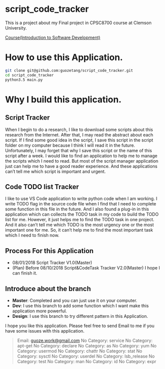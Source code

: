 # script_code_tracker
This is a project about my Final project in CPSC8700 course at Clemson University.  

[Course(Introduction to Software Development)](https://people.cs.clemson.edu/~malloy/courses/8700-2018/index.html)

# How to use this Application.
```bash
git clone git@github.com:guozetang/script_code_tracker.git
cd script_code_tracker
python3.5 main.py
```

# Why I build this application.
## Script Tracker
When I begin to do a research, I like to download some scripts about this research from the Internet. After that, I may read the abstract about each script. If I find some good idea in the script, I save this script in the script folder on my computer because I think I will read it in the future. Unfortunately, I may forget that why I save this script or the name of this script after a week. I would like to find an application to help me to manage the scripts which I need to read. But most of the script manager application just can help me to have a good reader experience. And these applications can’t tell me which script is important and urgent.

## Code TODO list Tracker
I like to use VS Code application to write python code when I am working. I write TODO flag in the source code file when I find that I need to complete some function in this file in the future. And I also found a plug-in in this application which can collects the TODO task in my code to build the TODO list for me. However, it just helps me to find the TODO task in one project. And it also can’t tell me which TODO is the most urgency one or the most important one for me. So, it can’t help me to find the most important task which I need to finish now.

## Process For this Application
- 08/01/2018 Script Tracker V1.0(Master)
- (Plan) Before 08/10/2018 Script&CodeTask Tracker V2.0(Master) I hope I can finish it.

## Introduce about the branch
- **Master**: Completed and you can just use it on your computer.
- **Dev**: I use this branch to add some function which I want make this application more powerful.
- **Design**: I use this branch to try different pattern in this Application.

I hope you like this application. Please feel free to send Email to me if you have some issues with this application.
> Email: guoze.work@gmail.com
No Category:  service
No Category:  apt-get
No Category:  declare
No Category:  as
No Category:  yum
No Category:  usermod
No Category:  chattr
No Category:  stat
No Category:  sysctl
No Category:  userdel
No Category:  lsb_release
No Category:  test
No Category:  man
No Category:  id
No Category:  expr
